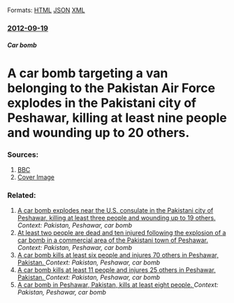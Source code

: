 
Formats: [HTML](/news/2012/09/19/a-car-bomb-targeting-a-van-belonging-to-the-pakistan-air-force-explodes-in-the-pakistani-city-of-peshawar-killing-at-least-nine-people-and.html)  [JSON](/news/2012/09/19/a-car-bomb-targeting-a-van-belonging-to-the-pakistan-air-force-explodes-in-the-pakistani-city-of-peshawar-killing-at-least-nine-people-and.json)  [XML](/news/2012/09/19/a-car-bomb-targeting-a-van-belonging-to-the-pakistan-air-force-explodes-in-the-pakistani-city-of-peshawar-killing-at-least-nine-people-and.xml)  

### [2012-09-19](/news/2012/09/19/index.md)

##### Car bomb
# A car bomb targeting a van belonging to the Pakistan Air Force explodes in the Pakistani city of Peshawar, killing at least nine people and wounding up to 20 others. 




### Sources:

1. [BBC](http://www.bbc.co.uk/news/world-asia-19651679)
1. [Cover Image](http://ichef-1.bbci.co.uk/news/1024/media/images/62988000/jpg/_62988268_abbvfybm.jpg)

### Related:

1. [A car bomb explodes near the U.S. consulate in the Pakistani city of Peshawar, killing at least three people and wounding up to 19 others. ](/news/2012/09/3/a-car-bomb-explodes-near-the-u-s-consulate-in-the-pakistani-city-of-peshawar-killing-at-least-three-people-and-wounding-up-to-19-others.md) _Context: Pakistan, Peshawar, car bomb_
2. [At least two people are dead and ten injured following the explosion of a car bomb in a commercial area of the Pakistani town of Peshawar. ](/news/2011/02/2/at-least-two-people-are-dead-and-ten-injured-following-the-explosion-of-a-car-bomb-in-a-commercial-area-of-the-pakistani-town-of-peshawar.md) _Context: Pakistan, Peshawar, car bomb_
3. [ A car bomb kills at least six people and injures 70 others in Peshawar, Pakistan. ](/news/2009/05/23/a-car-bomb-kills-at-least-six-people-and-injures-70-others-in-peshawar-pakistan.md) _Context: Pakistan, Peshawar, car bomb_
4. [ A car bomb kills at least 11 people and injures 25 others in Peshawar, Pakistan. ](/news/2009/05/16/a-car-bomb-kills-at-least-11-people-and-injures-25-others-in-peshawar-pakistan.md) _Context: Pakistan, Peshawar, car bomb_
5. [ A car bomb in Peshawar, Pakistan, kills at least eight people. ](/news/2009/03/7/a-car-bomb-in-peshawar-pakistan-kills-at-least-eight-people.md) _Context: Pakistan, Peshawar, car bomb_
